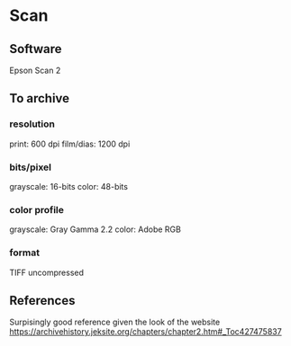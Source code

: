Scan
====

Software
--------

Epson Scan 2

To archive
----------

### resolution
print: 600 dpi
film/dias: 1200 dpi

### bits/pixel
grayscale: 16-bits
color: 48-bits

### color profile
grayscale: Gray Gamma 2.2
color: Adobe RGB 

### format
TIFF uncompressed

References
----------

Surpisingly good reference given the look of the website
https://archivehistory.jeksite.org/chapters/chapter2.htm#_Toc427475837

